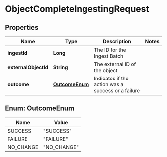 

# ObjectCompleteIngestingRequest


## Properties

Name | Type | Description | Notes
------------ | ------------- | ------------- | -------------
**ingestId** | **Long** | The ID for the Ingest Batch | 
**externalObjectId** | **String** | The external ID of the object | 
**outcome** | [**OutcomeEnum**](#OutcomeEnum) | Indicates if the action was a success or a failure | 



## Enum: OutcomeEnum

Name | Value
---- | -----
SUCCESS | &quot;SUCCESS&quot;
FAILURE | &quot;FAILURE&quot;
NO_CHANGE | &quot;NO_CHANGE&quot;



